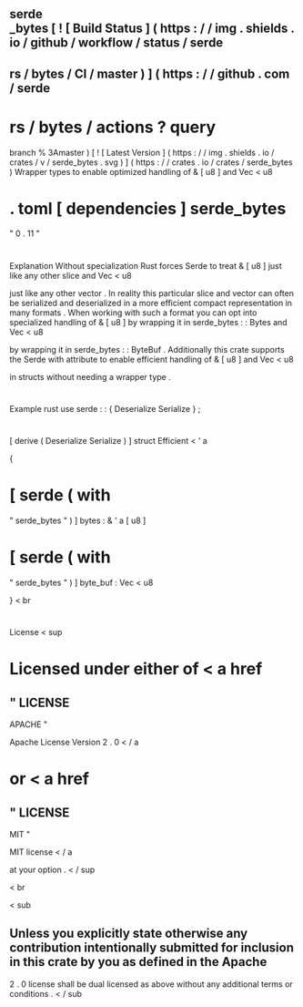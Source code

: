 #
serde
\
_bytes
[
!
[
Build
Status
]
(
https
:
/
/
img
.
shields
.
io
/
github
/
workflow
/
status
/
serde
-
rs
/
bytes
/
CI
/
master
)
]
(
https
:
/
/
github
.
com
/
serde
-
rs
/
bytes
/
actions
?
query
=
branch
%
3Amaster
)
[
!
[
Latest
Version
]
(
https
:
/
/
img
.
shields
.
io
/
crates
/
v
/
serde_bytes
.
svg
)
]
(
https
:
/
/
crates
.
io
/
crates
/
serde_bytes
)
Wrapper
types
to
enable
optimized
handling
of
&
[
u8
]
and
Vec
<
u8
>
.
toml
[
dependencies
]
serde_bytes
=
"
0
.
11
"
#
#
Explanation
Without
specialization
Rust
forces
Serde
to
treat
&
[
u8
]
just
like
any
other
slice
and
Vec
<
u8
>
just
like
any
other
vector
.
In
reality
this
particular
slice
and
vector
can
often
be
serialized
and
deserialized
in
a
more
efficient
compact
representation
in
many
formats
.
When
working
with
such
a
format
you
can
opt
into
specialized
handling
of
&
[
u8
]
by
wrapping
it
in
serde_bytes
:
:
Bytes
and
Vec
<
u8
>
by
wrapping
it
in
serde_bytes
:
:
ByteBuf
.
Additionally
this
crate
supports
the
Serde
with
attribute
to
enable
efficient
handling
of
&
[
u8
]
and
Vec
<
u8
>
in
structs
without
needing
a
wrapper
type
.
#
#
Example
rust
use
serde
:
:
{
Deserialize
Serialize
}
;
#
[
derive
(
Deserialize
Serialize
)
]
struct
Efficient
<
'
a
>
{
#
[
serde
(
with
=
"
serde_bytes
"
)
]
bytes
:
&
'
a
[
u8
]
#
[
serde
(
with
=
"
serde_bytes
"
)
]
byte_buf
:
Vec
<
u8
>
}
<
br
>
#
#
#
#
License
<
sup
>
Licensed
under
either
of
<
a
href
=
"
LICENSE
-
APACHE
"
>
Apache
License
Version
2
.
0
<
/
a
>
or
<
a
href
=
"
LICENSE
-
MIT
"
>
MIT
license
<
/
a
>
at
your
option
.
<
/
sup
>
<
br
>
<
sub
>
Unless
you
explicitly
state
otherwise
any
contribution
intentionally
submitted
for
inclusion
in
this
crate
by
you
as
defined
in
the
Apache
-
2
.
0
license
shall
be
dual
licensed
as
above
without
any
additional
terms
or
conditions
.
<
/
sub
>
